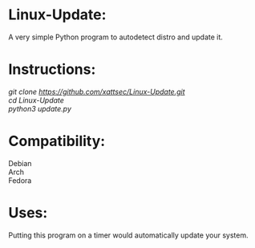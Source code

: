 # Linux-Update:
A very simple Python program to autodetect distro and update it.

# Instructions:
*git clone https://github.com/xattsec/Linux-Update.git* <br />
*cd Linux-Update* <br />
*python3 update.py* <br />

# Compatibility:
Debian <br />
Arch <br />
Fedora <br />

# Uses:
Putting this program on a timer would automatically update your system.
